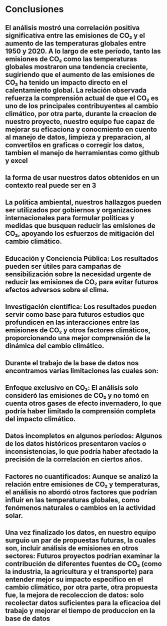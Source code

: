 # Conclusiones

## El análisis mostró una correlación positiva significativa entre las emisiones de CO₂ y el aumento de las temperaturas globales entre 1950 y 2020. A lo largo de este período, tanto las emisiones de CO₂ como las temperaturas globales mostraron una tendencia creciente, sugiriendo que el aumento de las emisiones de CO₂ ha tenido un impacto directo en el calentamiento global. La relación observada refuerza la comprensión actual de que el CO₂ es uno de los principales contribuyentes al cambio climático, por otra parte, durante la creacion de nuestro proyecto, nuestro equipo fue capaz de mejorar su eficaciona y conocmiento en cuento al manejo de datos, limpieza y preparacion, al convertilos en graficas o corregir los datos, tambien el manejo de herramientas como github y excel

## la forma de usar nuestros datos obtenidos en un contexto real puede ser en 3
## La politica ambiental, nuestros hallazgos pueden ser utilizados por gobiernos y organizaciones internacionales para formular políticas y medidas que busquen reducir las emisiones de CO₂, apoyando los esfuerzos de mitigación del cambio climático.
## Educación y Conciencia Pública: Los resultados pueden ser útiles para campañas de sensibilización sobre la necesidad urgente de reducir las emisiones de CO₂ para evitar futuros efectos adversos sobre el clima.
## Investigación científica: Los resultados pueden servir como base para futuros estudios que profundicen en las interacciones entre las emisiones de CO₂ y otros factores climáticos, proporcionando una mejor comprensión de la dinámica del cambio climático.

## Durante el trabajo de la base de datos nos encontramos varias limitaciones las cuales son:
## Enfoque exclusivo en CO₂: El análisis solo consideró las emisiones de CO₂ y no tomó en cuenta otros gases de efecto invernadero, lo que podría haber limitado la comprensión completa del impacto climático.
## Datos incompletos en algunos períodos: Algunos de los datos históricos presentaron vacíos o inconsistencias, lo que podría haber afectado la precisión de la correlación en ciertos años.
## Factores no cuantificados: Aunque se analizó la relación entre emisiones de CO₂ y temperaturas, el análisis no abordó otros factores que podrían influir en las temperaturas globales, como fenómenos naturales o cambios en la actividad solar.

## Una vez finalizado los datos, en nuestro equipo surguio un par de propuestas futuras, la cuales son, incluir análisis de emisiones en otros sectores: Futuros proyectos podrían examinar la contribución de diferentes fuentes de CO₂ (como la industria, la agricultura y el transporte) para entender mejor su impacto específico en el cambio climático, por otra parte, otra propuesta fue, la mejora de recoleccion de datos: solo recolectar datos suficientes para la eficacioa del trabajo y mejorar el tiempo de produccion en la base de datos

